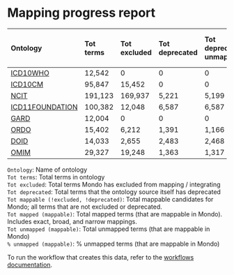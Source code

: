 # Mapping progress report
| Ontology                                         | Tot terms   | Tot excluded   | Tot deprecated   | Tot deprecated unmapped   | Tot mappable _(!excluded, !deprecated)_   | Tot mapped _(mappable)_   | Tot unmapped _(mappable)_   | % unmapped _(mappable)_   |
|:-------------------------------------------------|:------------|:---------------|:-----------------|:--------------------------|:------------------------------------------|:--------------------------|:----------------------------|:--------------------------|
| [ICD10WHO](./unmapped_icd10who.md)               | 12,542      | 0              | 0                | 0                         | 12,542                                    | 18                        | 12,524                      | 99.9%                     |
| [ICD10CM](./unmapped_icd10cm.md)                 | 95,847      | 15,452         | 0                | 0                         | 80,395                                    | 1,162                     | 79,233                      | 98.6%                     |
| [NCIT](./unmapped_ncit.md)                       | 191,123     | 169,937        | 5,221            | 5,199                     | 15,965                                    | 3,675                     | 12,290                      | 77.0%                     |
| [ICD11FOUNDATION](./unmapped_icd11foundation.md) | 100,382     | 12,048         | 6,587            | 6,587                     | 81,751                                    | 0                         | 81,751                      | 100.0%                    |
| [GARD](./unmapped_gard.md)                       | 12,004      | 0              | 0                | 0                         | 12,004                                    | 0                         | 12,004                      | 100.0%                    |
| [ORDO](./unmapped_ordo.md)                       | 15,402      | 6,212          | 1,391            | 1,166                     | 9,190                                     | 9,127                     | 63                          | 0.7%                      |
| [DOID](./unmapped_doid.md)                       | 14,033      | 2,655          | 2,483            | 2,468                     | 11,376                                    | 11,368                    | 8                           | 0.1%                      |
| [OMIM](./unmapped_omim.md)                       | 29,327      | 19,248         | 1,363            | 1,317                     | 8,717                                     | 8,712                     | 5                           | 0.1%                      |

`Ontology`: Name of ontology  
`Tot terms`: Total terms in ontology  
`Tot excluded`: Total terms Mondo has excluded from mapping / integrating  
`Tot deprecated`: Total terms that the ontology source itself has deprecated  
`Tot mappable (!excluded, !deprecated)`: Total mappable candidates for Mondo; all terms that are not excluded or 
deprecated.  
`Tot mapped (mappable)`: Total mapped terms (that are mappable in Mondo). Includes exact, broad, and narrow mappings.  
`Tot unmapped (mappable)`: Total unmapped terms (that are mappable in Mondo)  
`% unmapped (mappable)`: % unmapped terms (that are mappable in Mondo)

To run the workflow that creates this data, refer to the [workflows documentation](../developer/workflows.md).